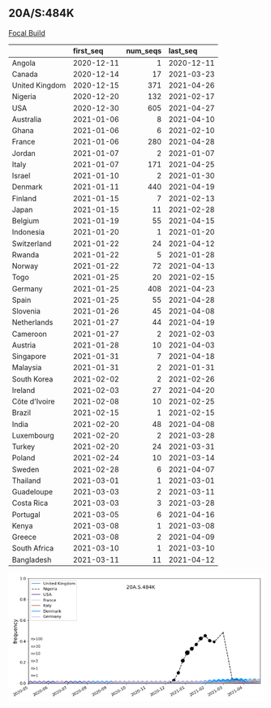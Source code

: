 

## 20A/S:484K
[Focal Build](https://nextstrain.org/groups/neherlab/ncov/20A.S.484K)

|                | first_seq   |   num_seqs | last_seq   |
|:---------------|:------------|-----------:|:-----------|
| Angola         | 2020-12-11  |          1 | 2020-12-11 |
| Canada         | 2020-12-14  |         17 | 2021-03-23 |
| United Kingdom | 2020-12-15  |        371 | 2021-04-26 |
| Nigeria        | 2020-12-20  |        132 | 2021-02-17 |
| USA            | 2020-12-30  |        605 | 2021-04-27 |
| Australia      | 2021-01-06  |          8 | 2021-04-10 |
| Ghana          | 2021-01-06  |          6 | 2021-02-10 |
| France         | 2021-01-06  |        280 | 2021-04-28 |
| Jordan         | 2021-01-07  |          2 | 2021-01-07 |
| Italy          | 2021-01-07  |        171 | 2021-04-25 |
| Israel         | 2021-01-10  |          2 | 2021-01-30 |
| Denmark        | 2021-01-11  |        440 | 2021-04-19 |
| Finland        | 2021-01-15  |          7 | 2021-02-13 |
| Japan          | 2021-01-15  |         11 | 2021-02-28 |
| Belgium        | 2021-01-19  |         55 | 2021-04-15 |
| Indonesia      | 2021-01-20  |          1 | 2021-01-20 |
| Switzerland    | 2021-01-22  |         24 | 2021-04-12 |
| Rwanda         | 2021-01-22  |          5 | 2021-01-28 |
| Norway         | 2021-01-22  |         72 | 2021-04-13 |
| Togo           | 2021-01-25  |         20 | 2021-02-15 |
| Germany        | 2021-01-25  |        408 | 2021-04-23 |
| Spain          | 2021-01-25  |         55 | 2021-04-28 |
| Slovenia       | 2021-01-26  |         45 | 2021-04-08 |
| Netherlands    | 2021-01-27  |         44 | 2021-04-19 |
| Cameroon       | 2021-01-27  |          2 | 2021-02-03 |
| Austria        | 2021-01-28  |         10 | 2021-04-03 |
| Singapore      | 2021-01-31  |          7 | 2021-04-18 |
| Malaysia       | 2021-01-31  |          2 | 2021-01-31 |
| South Korea    | 2021-02-02  |          2 | 2021-02-26 |
| Ireland        | 2021-02-03  |         27 | 2021-04-20 |
| Côte d'Ivoire  | 2021-02-08  |         10 | 2021-02-25 |
| Brazil         | 2021-02-15  |          1 | 2021-02-15 |
| India          | 2021-02-20  |         48 | 2021-04-08 |
| Luxembourg     | 2021-02-20  |          2 | 2021-03-28 |
| Turkey         | 2021-02-20  |         24 | 2021-03-31 |
| Poland         | 2021-02-24  |         10 | 2021-03-14 |
| Sweden         | 2021-02-28  |          6 | 2021-04-07 |
| Thailand       | 2021-03-01  |          1 | 2021-03-01 |
| Guadeloupe     | 2021-03-03  |          2 | 2021-03-11 |
| Costa Rica     | 2021-03-03  |          3 | 2021-03-28 |
| Portugal       | 2021-03-05  |          6 | 2021-04-16 |
| Kenya          | 2021-03-08  |          1 | 2021-03-08 |
| Greece         | 2021-03-08  |          2 | 2021-04-09 |
| South Africa   | 2021-03-10  |          1 | 2021-03-10 |
| Bangladesh     | 2021-03-11  |         11 | 2021-04-12 |

![Overall trends 20A.S.484K](/overall_trends_figures/overall_trends_20A.S.484K.png)
